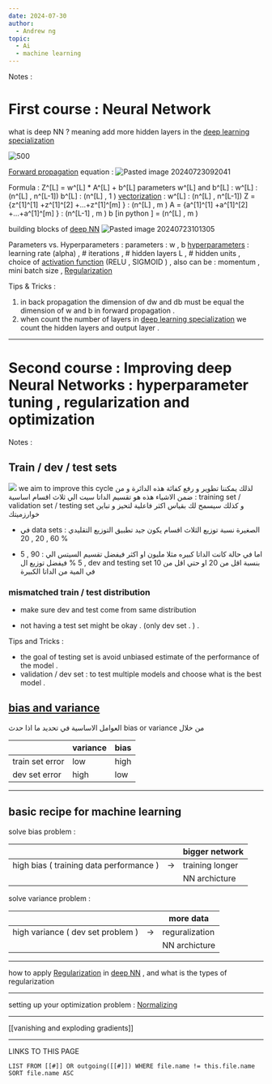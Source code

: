 ```yaml
---
date: 2024-07-30
author:
  - Andrew ng
topic:
  - Ai
  - machine learning
---
```


Notes : 
# First course : Neural Network 


what is deep NN ? 
meaning add more hidden layers in the [deep learning specialization](deep%20learning%20specialization.md)

![500](Pasted%20image%2020240723091655.png%20)

[Forward propagation](Forward%20propagation.md) equation : 
![Pasted image 20240723092041](Pasted%20image%2020240723092041.png)

Formula : Z^[L] = w^[L] *  A^[L] + b^[L] 
parameters w^[L] and b^[L] : 
w^[L] : (n^[L] , n^[L-1]) 
b^[L] : (n^[L] , 1 ) 
[vectorization](vectorization.md) : 
w^[L] : (n^[L] , n^[L-1]) 
Z = {z^[1]^[1] +z^[1]^[2] +...+z^[1]^[m]  } : (n^[L] , m )
A = {a^[1]^[1] +a^[1]^[2] +...+a^[1]^[m]  } : (n^[L-1] , m )
b [in python ] = (n^[L] , m ) 

building blocks of [deep NN](deep%20NN)
![Pasted image 20240723101305](Pasted%20image%2020240723101305.png)

Parameters vs. Hyperparameters : 
parameters : w , b 
[hyperparameters](hyperparameters.md) : learning rate  (alpha) , # iterations , # hidden layers L , # hidden units , choice of [activation function](activation%20function.md) (RELU , SIGMOID ) , also can be : momentum , mini batch size , [Regularization](Regularization.md) 

Tips & Tricks : 
1. in back propagation the dimension of dw and db must be equal the dimension of w and b in forward propagation . 
2. when count the number of layers in [deep learning specialization](deep%20learning%20specialization.md) we count the hidden layers and output layer . 

----

# Second course : Improving deep Neural Networks : hyperparameter tuning , regularization and optimization 

Notes : 
## Train / dev / test sets 
![](Pasted%20image%2020240727085600.png#center%20|%20500)
we aim to improve this cycle 
لذلك يمكننا تطوير و رفع كفائة هذه الدائرة و من ضمن الاشياء هذه هو تقسيم الداتا سيت الي ثلاث اقسام اساسية : training set / validation set / testing set 
و كذلك سيسمح لك بقياس اكثر فاعلية لتحيز و تباين خوارزميتك 

- في data sets الصغيرة نسبة توزيع الثلاث اقسام يكون جيد تطبيق التوزيع التقليدي : 
 60 , 20 , 20 % 

- اما في حالة كانت الداتا كبيره مثلا مليون او اكثر فيفضل تقسيم السيتس الي :
90 , 5 , 5 % 
فيفضل توزيع ال dev and testing set بنسبة اقل من 20 او حتي اقل من 10 في المية من الداتا الكبيرة 
### mismatched train / test distribution 
- make sure dev and test come from same distribution 

- not having a test set might be okay . (only dev set . ) . 


Tips and Tricks : 
- the goal of testing set is avoid unbiased estimate of the performance of the model . 
- validation / dev set : to test multiple models and choose what is the best model . 

## [bias and variance ](bias%20and%20variance%20) 

العوامل الاساسية في تحديد ما اذا حدث bias or variance من خلال  


|                  | variance  | bias |
|------------------|-----------|------|
| train set error  | low       | high |
| dev set error    | high      | low  |



----
## basic recipe for machine learning 
solve bias problem : 

|                                          |     | bigger network   |
|------------------------------------------|-----|------------------|
| high bias ( training data performance )  | ->  | training longer  |
|                                          |     |  NN archicture   |

solve variance problem  : 

|                                    |     | more data       |
|------------------------------------|-----|-----------------|
| high variance ( dev set problem )  | ->  | reguralization  |
|                                    |     |  NN archicture  |

---
how to apply [Regularization](Regularization.md) in [deep NN](deep%20NN) , and what is the types of regularization 


----
setting up your optimization problem : 
[Normalizing](Normalizing.md)

---
[[vanishing and exploding gradients]]


---
LINKS TO THIS PAGE 
```dataview
LIST FROM [[#]] OR outgoing([[#]]) WHERE file.name != this.file.name SORT file.name ASC
```